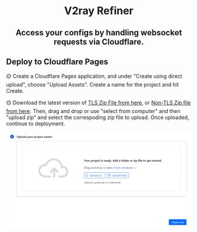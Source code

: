 <h1 align="center">
  V2ray Refiner
</h1>

<h2 align="center">
Access your configs by handling websocket requests via Cloudflare.

## Deploy to Cloudflare Pages
🟡 Create a Cloudflare Pages application, and under "Create using direct upload", choose "Upload Assets". Create a name for the project and hit Create.
 
🟡 Download the latest version of [TLS Zip File from here](https://github.com/Surfboardv2ray/v2ray-refiner/releases/latest/download/tls_PAGES.zip), or [Non-TLS Zip file from here](https://github.com/Surfboardv2ray/v2ray-refiner/releases/latest/download/nontls_PAGES.zip). Then, drag and drop or use "select from computer" and then "upload zip" and select the correspoding zip file to upload. Once uploaded, continue to deployment.

<p align="center">
  <img src="assets/Cloudflare_pages.jpg" alt="html.jpg" width="600"/>
</p>
